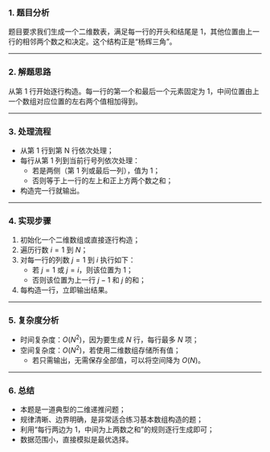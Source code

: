 

### 1. 题目分析

题目要求我们生成一个二维数表，满足每一行的开头和结尾是 1，其他位置由上一行的相邻两个数之和决定。这个结构正是“杨辉三角”。

---

### 2. 解题思路

从第 1 行开始逐行构造。每一行的第一个和最后一个元素固定为 1，中间位置由上一个数组对应位置的左右两个值相加得到。

---

### 3. 处理流程

- 从第 1 行到第 N 行依次处理；
- 每行从第 1 列到当前行号列依次处理：
  - 若是两侧（第 1 列或最后一列），值为 1；
  - 否则等于上一行的左上和正上方两个数之和；
- 构造完一行就输出。

---

### 4. 实现步骤

1. 初始化一个二维数组或直接逐行构造；
2. 遍历行数 $i = 1$ 到 $N$；
3. 对每一行的列数 $j = 1$ 到 $i$ 执行如下：
   - 若 $j = 1$ 或 $j = i$，则该位置为 1；
   - 否则该位置为上一行 $j-1$ 和 $j$ 的和；
4. 每构造一行，立即输出结果。

---

### 5. 复杂度分析

- 时间复杂度：$O(N^2)$，因为要生成 $N$ 行，每行最多 $N$ 项；
- 空间复杂度：$O(N^2)$，若使用二维数组存储所有值；
  - 若只需输出，无需保存全部值，可以将空间降为 $O(N)$。

---

### 6. 总结

- 本题是一道典型的二维递推问题；
- 规律清晰、边界明确，是非常适合练习基本数组构造的题；
- 利用“每行两边为 1，中间为上两数之和”的规则逐行生成即可；
- 数据范围小，直接模拟是最优选择。
